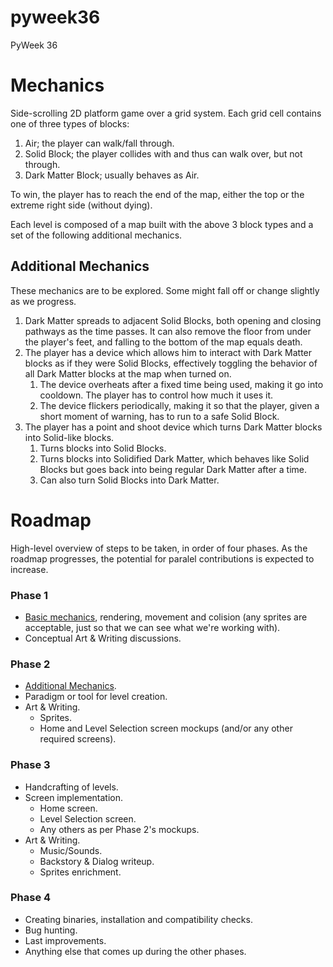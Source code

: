 # pyweek36
PyWeek 36



# Mechanics

Side-scrolling 2D platform game over a grid system. Each grid cell contains one of three types of blocks:

1. Air; the player can walk/fall through.
2. Solid Block; the player collides with and thus can walk over, but not through.
3. Dark Matter Block; usually behaves as Air.

To win, the player has to reach the end of the map, either the top or the extreme right side (without dying).

Each level is composed of a map built with the above 3 block types and a set of the following additional mechanics.

## Additional Mechanics

These mechanics are to be explored. Some might fall off or change slightly as we progress.

1. Dark Matter spreads to adjacent Solid Blocks, both opening and closing pathways as the time passes. It can also remove the floor from under the player's feet, and falling to the bottom of the map equals death.
2. The player has a device which allows him to interact with Dark Matter blocks as if they were Solid Blocks, effectively toggling the behavior of all Dark Matter blocks at the map when turned on.
    1. The device overheats after a fixed time being used, making it go into cooldown. The player has to control how much it uses it.
    2. The device flickers periodically, making it so that the player, given a short moment of warning, has to run to a safe Solid Block.
3. The player has a point and shoot device which turns Dark Matter blocks into Solid-like blocks.
    1. Turns blocks into Solid Blocks.
    2. Turns blocks into Solidified Dark Matter, which behaves like Solid Blocks but goes back into being regular Dark Matter after a time.
    3. Can also turn Solid Blocks into Dark Matter.


# Roadmap

High-level overview of steps to be taken, in order of four phases. As the roadmap progresses, the potential for paralel contributions is expected to increase.

### Phase 1
- [Basic mechanics](#mechanics), rendering, movement and colision (any sprites are acceptable, just so that we can see what we're working with).
- Conceptual Art & Writing discussions.

### Phase 2
- [Additional Mechanics](#additional-mechanics).
- Paradigm or tool for level creation.
- Art & Writing.
    - Sprites.
    - Home and Level Selection screen mockups (and/or any other required screens).

### Phase 3
- Handcrafting of levels.
- Screen implementation.
    - Home screen.
    - Level Selection screen.
    - Any others as per Phase 2's mockups.
- Art & Writing.
    - Music/Sounds.
    - Backstory & Dialog writeup.
    - Sprites enrichment.

### Phase 4
- Creating binaries, installation and compatibility checks.
- Bug hunting.
- Last improvements.
- Anything else that comes up during the other phases.
